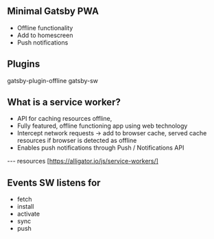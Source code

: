 ## Minimal Gatsby PWA

- Offline functionality
- Add to homescreen
- Push notifications

## Plugins

gatsby-plugin-offline
gatsby-sw

## What is a service worker?

- API for caching resources offline,
- Fully featured, offline functioning app using web technology
- Intercept network requests -> add to browser cache, served cache resources if browser is detected as offline
- Enables push notifications through Push / Notifications API

--- resources
[https://alligator.io/js/service-workers/]

## Events SW listens for

- fetch
- install
- activate
- sync
- push
